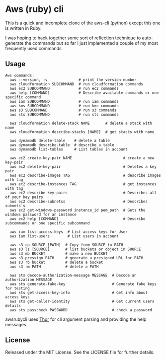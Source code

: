 # Aws (ruby) cli

This is a quick and incomplete clone of the aws-cli (python) except this one is written in Ruby.

I was hoping to hack together some sort of reflection technique to auto-generate the commands but so far I just implemented a couple of my most frequently used commands.

## Usage

    Aws commands:
      aws --version, -v              # print the version number
      aws cloudformation SUBCOMMAND  # run cloudformation commands
      aws ec2 SUBCOMMAND             # run ec2 commands
      aws help [COMMAND]             # Describe available commands or one specific command
      aws iam SUBCOMMAND             # run iam commands
      aws kms SUBCOMMAND             # run kms commands
      aws s3 SUBCOMMAND              # run s3 commands
      aws sts SUBCOMMAND             # run sts commands

      aws cloudformation delete-stack NAME       # delete a stack with name
      aws cloudformation describe-stacks [NAME]  # get stacks with name

      aws dynamodb delete-table    # delete a table
      aws dynamodb describe-table  # describe a table
      aws dynamodb list-tables     # List tables in account

      aws ec2 create-key-pair NAME                       # create a new key-pair
      aws ec2 delete-key-pair                            # Deletes a key pair
      aws ec2 describe-images TAG                        # describe images with tag
      aws ec2 describe-instances TAG                     # get instances with tag
      aws ec2 describe-key-pairs                         # Describes all of your key pairs
      aws ec2 describe-subnetss                          # Describes subnets`s
      aws ec2 get-windows-password instance_id pem_path  # Gets the windows password for an instance
      aws ec2 help [COMMAND]                             # Describe subcommands or one specific subcommand

      aws iam list-access-keys  # List access keys for User
      aws iam list-users        # List users in account

      aws s3 cp SOURCE [PATH]  # Copy from SOURCE to PATH
      aws s3 ls [SOURCE]       # list buckets or object in SOURCE
      aws s3 mb BUCKET         # make a new BUCKET
      aws s3 pressign PATH     # generate a presigned URL for PATH
      aws s3 rb bucket         # delete a bucket
      aws s3 rm PATH           # delete a PATH

      aws sts decode-authorization-message MESSAGE  # Decode an authorization MESSAGE
      aws sts generate-fake-key                     # Generate fake keys for testing
      aws sts get-access-key-info                   # Get info about access keys
      aws sts get-caller-identity                   # Get current users details
      aws sts passcheck PASSWORD                    # check a password


awsrubycli uses [Thor](https://github.com/rails/thor) for cli argument parsing and providing the help messages.

## License

Released under the MIT License. See the LICENSE file for further details.
